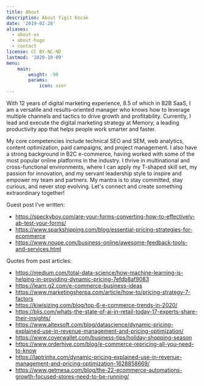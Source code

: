 ```yaml
---
title: About
description: About Yigit Kocak
date: '2019-02-28'
aliases:
  - about-us
  - about-hugo
  - contact
license: CC BY-NC-ND
lastmod: '2020-10-09'
menu:
    main: 
        weight: -90
        params:
            icon: user
---
```

With 12 years of digital marketing experience, 8.5 of which in B2B SaaS, I am a versatile and results-oriented manager who knows how to leverage multiple channels and tactics to drive growth and profitability. Currently, I lead and execute the digital marketing strategy at Memory, a leading productivity app that helps people work smarter and faster.

My core competencies include technical SEO and SEM, web analytics, content optimization, paid campaigns, and project management. I also have a strong background in B2C e-commerce, having worked with some of the most popular online platforms in the industry. I thrive in multinational and cross-functional environments, where I can apply my T-shaped skill set, my passion for innovation, and my servant leadership style to inspire and empower my team and partners. My mantra is to stay committed, stay curious, and never stop evolving. Let's connect and create something extraordinary together!

Guest post I've written:
* https://speckyboy.com/are-your-forms-converting-how-to-effectively-ab-test-your-forms/
* https://www.sparkshipping.com/blog/essential-pricing-strategies-for-ecommerce
* https://www.noupe.com/business-online/awesome-feedback-tools-and-services.html

Quotes from past articles:
* https://medium.com/total-data-science/how-machine-learning-is-helping-in-providing-dynamic-pricing-7efdb8af9083
* https://learn.g2.com/e-commerce-business-ideas
* https://www.marketingsherpa.com/article/how-to/pricing-strategy-7-factors
* https://kiwisizing.com/blog/top-6-e-commerce-trends-in-2020/
* https://blis.com/whats-the-state-of-ai-in-retail-today-17-experts-share-their-insights/
* https://www.altexsoft.com/blog/datascience/dynamic-pricing-explained-use-in-revenue-management-and-pricing-optimization/
* https://www.coverwallet.com/business-tips/holiday-shopping-season
* https://www.orderhive.com/blog/e-commerce-repricing-all-you-need-to-know
* https://laptrinhx.com/dynamic-pricing-explained-use-in-revenue-management-and-pricing-optimization-1628858669/
* https://www.getmesa.com/blog/the-22-ecommerce-automations-growth-focused-stores-need-to-be-running/